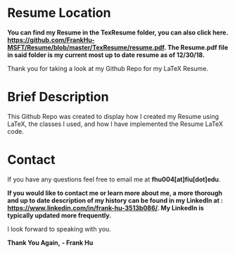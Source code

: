 # Resume Location
**You can find my Resume in the TexResume folder, you can also click here. https://github.com/FrankHu-MSFT/Resume/blob/master/TexResume/resume.pdf. The Resume.pdf file in said folder is my current most up to date resume as of 12/30/18.**

Thank you for taking a look at my Github Repo for my LaTeX Resume.

# Brief Description
This Github Repo was created to display how I created my Resume using LaTeX, the classes I used, and how I have implemented the Resume LaTeX code.

# Contact
If you have any questions feel free to email me at **fhu004[at]fiu[dot]edu**.

**If you would like to contact me or learn more about me, a more thorough and up to date description of my history can be found in my LinkedIn at : https://www.linkedin.com/in/frank-hu-3513b086/. My LinkedIn is typically updated more frequently.**

I look forward to speaking with you.

**Thank You Again,** 
**- Frank Hu**

